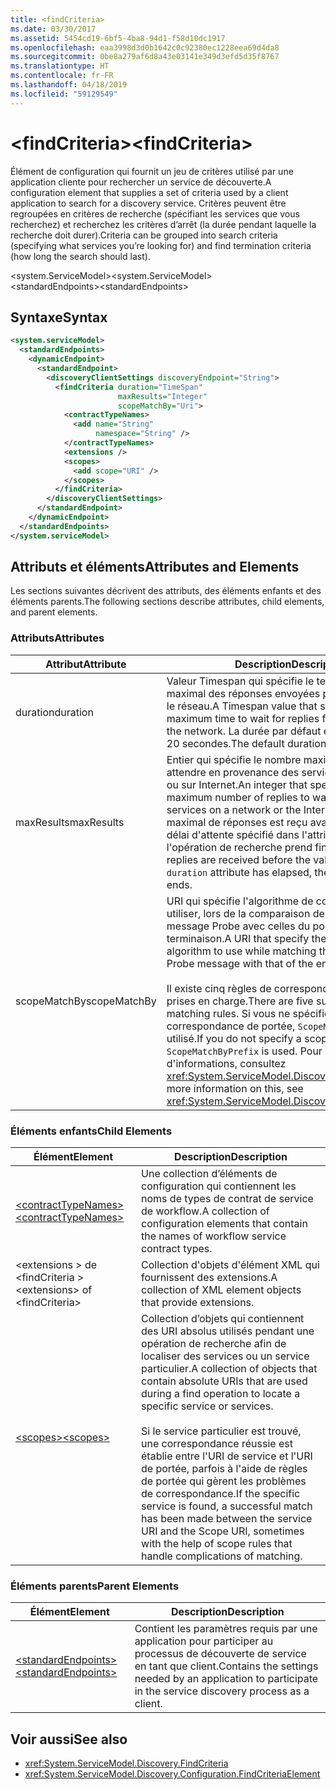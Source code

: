 ```yaml
---
title: <findCriteria>
ms.date: 03/30/2017
ms.assetid: 5454cd19-6bf5-4ba8-94d1-f58d10dc1917
ms.openlocfilehash: eaa3998d3d0b1642c0c92380ec1228eea69d4da8
ms.sourcegitcommit: 0be8a279af6d8a43e03141e349d3efd5d35f8767
ms.translationtype: HT
ms.contentlocale: fr-FR
ms.lasthandoff: 04/18/2019
ms.locfileid: "59129549"
---
```

# <a name="findcriteria"></a><span data-ttu-id="561cc-101">\<findCriteria></span><span class="sxs-lookup"><span data-stu-id="561cc-101">\<findCriteria></span></span>
<span data-ttu-id="561cc-102">Élément de configuration qui fournit un jeu de critères utilisé par une application cliente pour rechercher un service de découverte.</span><span class="sxs-lookup"><span data-stu-id="561cc-102">A configuration element that supplies a set of criteria used by a client application to search for a discovery service.</span></span> <span data-ttu-id="561cc-103">Critères peuvent être regroupées en critères de recherche (spécifiant les services que vous recherchez) et recherchez les critères d’arrêt (la durée pendant laquelle la recherche doit durer).</span><span class="sxs-lookup"><span data-stu-id="561cc-103">Criteria can be grouped into search criteria (specifying what services you’re looking for) and find termination criteria (how long the search should last).</span></span>  
  
 <span data-ttu-id="561cc-104">\<system.ServiceModel></span><span class="sxs-lookup"><span data-stu-id="561cc-104">\<system.ServiceModel></span></span>  
<span data-ttu-id="561cc-105">\<standardEndpoints></span><span class="sxs-lookup"><span data-stu-id="561cc-105">\<standardEndpoints></span></span>  
  
## <a name="syntax"></a><span data-ttu-id="561cc-106">Syntaxe</span><span class="sxs-lookup"><span data-stu-id="561cc-106">Syntax</span></span>  
  
```xml  
<system.serviceModel>
  <standardEndpoints>
    <dynamicEndpoint>
      <standardEndpoint>
        <discoveryClientSettings discoveryEndpoint="String">
          <findCriteria duration="TimeSpan"
                        maxResults="Integer"
                        scopeMatchBy="Uri">
            <contractTypeNames>
              <add name="String"
                   namespace="String" />
            </contractTypeNames>
            <extensions />
            <scopes>
              <add scope="URI" />
            </scopes>
          </findCriteria>
        </discoveryClientSettings>
      </standardEndpoint>
    </dynamicEndpoint>
  </standardEndpoints>
</system.serviceModel>
```  
  
## <a name="attributes-and-elements"></a><span data-ttu-id="561cc-107">Attributs et éléments</span><span class="sxs-lookup"><span data-stu-id="561cc-107">Attributes and Elements</span></span>  
 <span data-ttu-id="561cc-108">Les sections suivantes décrivent des attributs, des éléments enfants et des éléments parents.</span><span class="sxs-lookup"><span data-stu-id="561cc-108">The following sections describe attributes, child elements, and parent elements.</span></span>  
  
### <a name="attributes"></a><span data-ttu-id="561cc-109">Attributs</span><span class="sxs-lookup"><span data-stu-id="561cc-109">Attributes</span></span>  
  
|<span data-ttu-id="561cc-110">Attribut</span><span class="sxs-lookup"><span data-stu-id="561cc-110">Attribute</span></span>|<span data-ttu-id="561cc-111">Description</span><span class="sxs-lookup"><span data-stu-id="561cc-111">Description</span></span>|  
|---------------|-----------------|  
|<span data-ttu-id="561cc-112">duration</span><span class="sxs-lookup"><span data-stu-id="561cc-112">duration</span></span>|<span data-ttu-id="561cc-113">Valeur Timespan qui spécifie le temps d'attente maximal des réponses envoyées par les services sur le réseau.</span><span class="sxs-lookup"><span data-stu-id="561cc-113">A Timespan value that specifies the maximum time to wait for replies from services on the network.</span></span> <span data-ttu-id="561cc-114">La durée par défaut est de 20 secondes.</span><span class="sxs-lookup"><span data-stu-id="561cc-114">The default duration is 20 seconds.</span></span>|  
|<span data-ttu-id="561cc-115">maxResults</span><span class="sxs-lookup"><span data-stu-id="561cc-115">maxResults</span></span>|<span data-ttu-id="561cc-116">Entier qui spécifie le nombre maximal de réponses à attendre en provenance des services sur un réseau ou sur Internet.</span><span class="sxs-lookup"><span data-stu-id="561cc-116">An integer that specifies the maximum number of replies to wait for, from services on a network or the Internet.</span></span> <span data-ttu-id="561cc-117">Si le nombre maximal de réponses est reçu avant l'écoulement du délai d'attente spécifié dans l'attribut `duration`, l'opération de recherche prend fin.</span><span class="sxs-lookup"><span data-stu-id="561cc-117">If maximum replies are received before the value specified in the `duration` attribute has elapsed, the find operation ends.</span></span>|  
|<span data-ttu-id="561cc-118">scopeMatchBy</span><span class="sxs-lookup"><span data-stu-id="561cc-118">scopeMatchBy</span></span>|<span data-ttu-id="561cc-119">URI qui spécifie l'algorithme de correspondance à utiliser, lors de la comparaison des portées dans le message Probe avec celles du point de terminaison.</span><span class="sxs-lookup"><span data-stu-id="561cc-119">A URI that specify the matching algorithm to use while matching the scopes in the Probe message with that of the endpoint.</span></span><br /><br /> <span data-ttu-id="561cc-120">Il existe cinq règles de correspondance de portée prises en charge.</span><span class="sxs-lookup"><span data-stu-id="561cc-120">There are five supported scope-matching rules.</span></span> <span data-ttu-id="561cc-121">Si vous ne spécifiez pas de règle de correspondance de portée, `ScopeMatchByPrefix` est utilisé.</span><span class="sxs-lookup"><span data-stu-id="561cc-121">If you do not specify a scope-matching rule, `ScopeMatchByPrefix` is used.</span></span> <span data-ttu-id="561cc-122">Pour plus d'informations, consultez <xref:System.ServiceModel.Discovery.FindCriteria>.</span><span class="sxs-lookup"><span data-stu-id="561cc-122">For more information on this, see <xref:System.ServiceModel.Discovery.FindCriteria>.</span></span>|  
  
### <a name="child-elements"></a><span data-ttu-id="561cc-123">Éléments enfants</span><span class="sxs-lookup"><span data-stu-id="561cc-123">Child Elements</span></span>  
  
|<span data-ttu-id="561cc-124">Élément</span><span class="sxs-lookup"><span data-stu-id="561cc-124">Element</span></span>|<span data-ttu-id="561cc-125">Description</span><span class="sxs-lookup"><span data-stu-id="561cc-125">Description</span></span>|  
|-------------|-----------------|  
|[<span data-ttu-id="561cc-126">\<contractTypeNames></span><span class="sxs-lookup"><span data-stu-id="561cc-126">\<contractTypeNames></span></span>](../../../../../docs/framework/configure-apps/file-schema/wcf/contracttypenames.md)|<span data-ttu-id="561cc-127">Une collection d’éléments de configuration qui contiennent les noms de types de contrat de service de workflow.</span><span class="sxs-lookup"><span data-stu-id="561cc-127">A collection of configuration elements that contain the names of workflow service contract types.</span></span>|  
|<span data-ttu-id="561cc-128">\<extensions > de \<findCriteria ></span><span class="sxs-lookup"><span data-stu-id="561cc-128">\<extensions> of \<findCriteria></span></span>|<span data-ttu-id="561cc-129">Collection d'objets d'élément XML qui fournissent des extensions.</span><span class="sxs-lookup"><span data-stu-id="561cc-129">A collection of XML element objects that provide extensions.</span></span>|  
|[<span data-ttu-id="561cc-130">\<scopes></span><span class="sxs-lookup"><span data-stu-id="561cc-130">\<scopes></span></span>](../../../../../docs/framework/configure-apps/file-schema/wcf/scopes.md)|<span data-ttu-id="561cc-131">Collection d’objets qui contiennent des URI absolus utilisés pendant une opération de recherche afin de localiser des services ou un service particulier.</span><span class="sxs-lookup"><span data-stu-id="561cc-131">A collection of objects that contain absolute URIs that are used during a find operation to locate a specific service or services.</span></span><br /><br /> <span data-ttu-id="561cc-132">Si le service particulier est trouvé, une correspondance réussie est établie entre l'URI de service et l'URI de portée, parfois à l'aide de règles de portée qui gèrent les problèmes de correspondance.</span><span class="sxs-lookup"><span data-stu-id="561cc-132">If the specific service is found, a successful match has been made between the service URI and the Scope URI, sometimes with the help of scope rules that handle complications of matching.</span></span>|  
  
### <a name="parent-elements"></a><span data-ttu-id="561cc-133">Éléments parents</span><span class="sxs-lookup"><span data-stu-id="561cc-133">Parent Elements</span></span>  
  
|<span data-ttu-id="561cc-134">Élément</span><span class="sxs-lookup"><span data-stu-id="561cc-134">Element</span></span>|<span data-ttu-id="561cc-135">Description</span><span class="sxs-lookup"><span data-stu-id="561cc-135">Description</span></span>|  
|-------------|-----------------|  
|[<span data-ttu-id="561cc-136">\<standardEndpoints></span><span class="sxs-lookup"><span data-stu-id="561cc-136">\<standardEndpoints></span></span>](../../../../../docs/framework/configure-apps/file-schema/wcf/standardendpoints.md)|<span data-ttu-id="561cc-137">Contient les paramètres requis par une application pour participer au processus de découverte de service en tant que client.</span><span class="sxs-lookup"><span data-stu-id="561cc-137">Contains the settings needed by an application to participate in the service discovery process as a client.</span></span>|  
  
## <a name="see-also"></a><span data-ttu-id="561cc-138">Voir aussi</span><span class="sxs-lookup"><span data-stu-id="561cc-138">See also</span></span>

- <xref:System.ServiceModel.Discovery.FindCriteria>
- <xref:System.ServiceModel.Discovery.Configuration.FindCriteriaElement>
